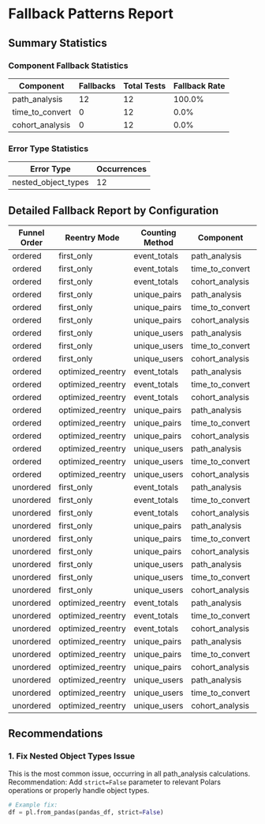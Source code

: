 # Fallback Patterns Report

## Summary Statistics

### Component Fallback Statistics
| Component | Fallbacks | Total Tests | Fallback Rate |
|-----------|-----------|-------------|---------------|
| path_analysis | 12 | 12 | 100.0% |
| time_to_convert | 0 | 12 | 0.0% |
| cohort_analysis | 0 | 12 | 0.0% |

### Error Type Statistics
| Error Type | Occurrences |
|------------|-------------|
| nested_object_types | 12 |

## Detailed Fallback Report by Configuration
| Funnel Order | Reentry Mode | Counting Method | Component | Fallback | Error Types |
|-------------|-------------|----------------|-----------|----------|-------------|
| ordered | first_only | event_totals | path_analysis | ✓ Yes | nested_object_types |
| ordered | first_only | event_totals | time_to_convert | ✗ No |  |
| ordered | first_only | event_totals | cohort_analysis | ✗ No |  |
| ordered | first_only | unique_pairs | path_analysis | ✓ Yes | nested_object_types |
| ordered | first_only | unique_pairs | time_to_convert | ✗ No |  |
| ordered | first_only | unique_pairs | cohort_analysis | ✗ No |  |
| ordered | first_only | unique_users | path_analysis | ✓ Yes | nested_object_types |
| ordered | first_only | unique_users | time_to_convert | ✗ No |  |
| ordered | first_only | unique_users | cohort_analysis | ✗ No |  |
| ordered | optimized_reentry | event_totals | path_analysis | ✓ Yes | nested_object_types |
| ordered | optimized_reentry | event_totals | time_to_convert | ✗ No |  |
| ordered | optimized_reentry | event_totals | cohort_analysis | ✗ No |  |
| ordered | optimized_reentry | unique_pairs | path_analysis | ✓ Yes | nested_object_types |
| ordered | optimized_reentry | unique_pairs | time_to_convert | ✗ No |  |
| ordered | optimized_reentry | unique_pairs | cohort_analysis | ✗ No |  |
| ordered | optimized_reentry | unique_users | path_analysis | ✓ Yes | nested_object_types |
| ordered | optimized_reentry | unique_users | time_to_convert | ✗ No |  |
| ordered | optimized_reentry | unique_users | cohort_analysis | ✗ No |  |
| unordered | first_only | event_totals | path_analysis | ✓ Yes | nested_object_types |
| unordered | first_only | event_totals | time_to_convert | ✗ No |  |
| unordered | first_only | event_totals | cohort_analysis | ✗ No |  |
| unordered | first_only | unique_pairs | path_analysis | ✓ Yes | nested_object_types |
| unordered | first_only | unique_pairs | time_to_convert | ✗ No |  |
| unordered | first_only | unique_pairs | cohort_analysis | ✗ No |  |
| unordered | first_only | unique_users | path_analysis | ✓ Yes | nested_object_types |
| unordered | first_only | unique_users | time_to_convert | ✗ No |  |
| unordered | first_only | unique_users | cohort_analysis | ✗ No |  |
| unordered | optimized_reentry | event_totals | path_analysis | ✓ Yes | nested_object_types |
| unordered | optimized_reentry | event_totals | time_to_convert | ✗ No |  |
| unordered | optimized_reentry | event_totals | cohort_analysis | ✗ No |  |
| unordered | optimized_reentry | unique_pairs | path_analysis | ✓ Yes | nested_object_types |
| unordered | optimized_reentry | unique_pairs | time_to_convert | ✗ No |  |
| unordered | optimized_reentry | unique_pairs | cohort_analysis | ✗ No |  |
| unordered | optimized_reentry | unique_users | path_analysis | ✓ Yes | nested_object_types |
| unordered | optimized_reentry | unique_users | time_to_convert | ✗ No |  |
| unordered | optimized_reentry | unique_users | cohort_analysis | ✗ No |  |

## Recommendations

### 1. Fix Nested Object Types Issue
This is the most common issue, occurring in all path_analysis calculations.
Recommendation: Add `strict=False` parameter to relevant Polars operations or properly handle object types.
```python
# Example fix:
df = pl.from_pandas(pandas_df, strict=False)
```